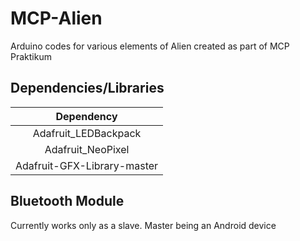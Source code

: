 # MCP-Alien
Arduino codes for various elements of Alien created as part of MCP Praktikum

## Dependencies/Libraries
| Dependency  | 
| :-----------: | 
| Adafruit_LEDBackpack | 
| Adafruit_NeoPixel  | 
| Adafruit-GFX-Library-master |

## Bluetooth Module
Currently works only as a slave. Master being an Android device
